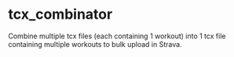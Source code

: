 # tcx_combinator
Combine multiple tcx files (each containing 1 workout) into 1 tcx file containing multiple workouts to bulk upload in Strava.
